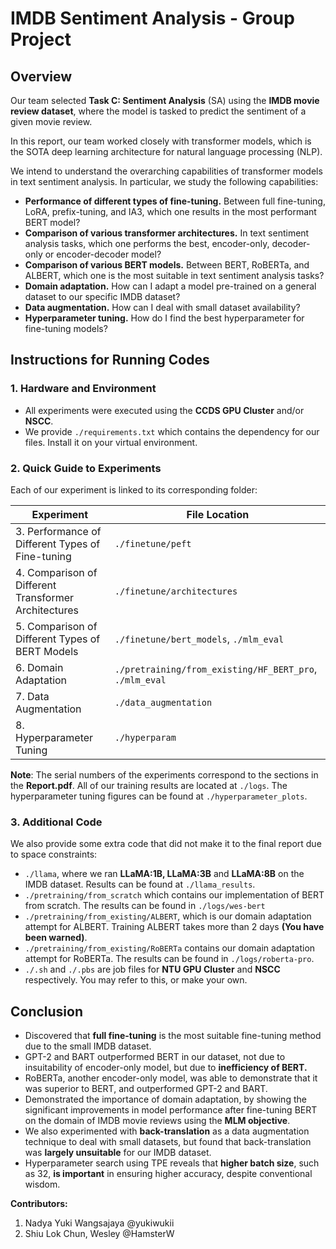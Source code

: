 # IMDB Sentiment Analysis - Group Project

## Overview

Our team selected **Task C: Sentiment Analysis** (SA) using the **IMDB movie review dataset**, where the model is tasked to predict the sentiment of a given movie review. 

In this report, our team worked closely with transformer models, which is the SOTA deep learning architecture for natural language processing (NLP).

We intend to understand the overarching capabilities of transformer models in text sentiment analysis. In particular, we study the following capabilities:
- **Performance of different types of fine-tuning.** Between full fine-tuning, LoRA, prefix-tuning, and IA3, which one results in the most performant BERT model?
- **Comparison of various transformer architectures.** In text sentiment analysis tasks, which one performs the best, encoder-only, decoder-only or encoder-decoder model?
- **Comparison of various BERT models.** Between BERT, RoBERTa, and ALBERT, which one is the most suitable in text sentiment analysis tasks?
- **Domain adaptation.** How can I adapt a model pre-trained on a general dataset to our specific IMDB dataset?
- **Data augmentation.** How can I deal with small dataset availability?
- **Hyperparameter tuning.** How do I find the best hyperparameter for fine-tuning models?


## Instructions for Running Codes

### 1. Hardware and Environment

- All experiments were executed using the **CCDS GPU Cluster** and/or **NSCC**.
- We provide `./requirements.txt` which contains the dependency for our files. Install it on your virtual environment.

### 2. Quick Guide to Experiments

Each of our experiment is linked to its corresponding folder:

| **Experiment**                                      | **File Location**                                             |
| --------------------------------------------------- | -------------------------------------------------------- |
| 3. Performance of Different Types of Fine-tuning| `./finetune/peft` |
| 4. Comparison of Different Transformer Architectures        | `./finetune/architectures`             |
| 5. Comparison of Different Types of BERT Models           | `./finetune/bert_models`, `./mlm_eval`                           |
| 6. Domain Adaptation                             | `./pretraining/from_existing/HF_BERT_pro`, `./mlm_eval`                             |
| 7. Data Augmentation | `./data_augmentation`         |
| 8. Hyperparameter Tuning |`./hyperparam` |

**Note**: The serial numbers of the experiments correspond to the sections in the **Report.pdf**. All of our training results are located at `./logs`. The hyperparameter tuning figures can be found at `./hyperparameter_plots`.

### 3. Additional Code 
We also provide some extra code that did not make it to the final report due to space constraints:
- `./llama`, where we ran **LLaMA:1B, LLaMA:3B** and **LLaMA:8B** on the IMDB dataset. Results can be found at `./llama_results`.
- `./pretraining/from_scratch` which contains our implementation of BERT from scratch. The results can be found in `./logs/wes-bert`
- `./pretraining/from_existing/ALBERT`, which is our domain adaptation attempt for ALBERT. Training ALBERT takes more than 2 days **(You have been warned)**.
- `./pretraining/from_existing/RoBERTa` contains our domain adaptation attempt for RoBERTa. The results can be found in `./logs/roberta-pro`.
- `./.sh` and `./.pbs` are job files for **NTU GPU Cluster** and **NSCC** respectively. You may refer to this, or make your own.


## Conclusion

- Discovered that **full fine-tuning** is the most suitable fine-tuning method due to the small IMDB dataset.
- GPT-2 and BART outperformed BERT in our dataset, not due to insuitability of encoder-only model, but due to **inefficiency of BERT.**
- RoBERTa, another encoder-only model, was able to demonstrate that it was superior to BERT, and outperformed GPT-2 and BART.
- Demonstrated the importance of domain adaptation, by showing the significant improvements in model performance after fine-tuning BERT on the domain of IMDB movie reviews using the **MLM objective**.
- We also experimented with **back-translation** as a data augmentation technique to deal with small datasets, but found that back-translation was **largely unsuitable** for our IMDB dataset.
- Hyperparameter search using TPE reveals that **higher batch size**, such as 32, **is important** in ensuring higher accuracy, despite conventional wisdom.

**Contributors:**
1. Nadya Yuki Wangsajaya @yukiwukii
2. Shiu Lok Chun, Wesley @HamsterW

